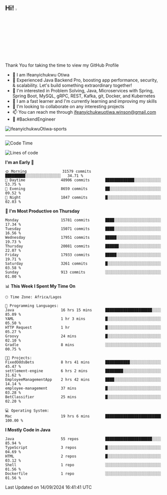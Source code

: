 <!-- BLOG-POST-LIST:START --><!-- BLOG-POST-LIST:END -->

## Hi! <img src="https://media.giphy.com/media/hvRJCLFzcasrR4ia7z/giphy.gif" width="4%"> 

Thank You for taking the time to view my GitHub Profile

- 👋 I am Ifeanyichukwu Otiwa
- 🚀 Experienced Java Backend Pro, boosting app performance, security, & scalability. Let's build something extraordinary together!
- 👀 I'm interested in Problem Solving, Java, Microservices with Spring, Spring Boot, MySQL, gRPC, REST, Kafka, git, Docker, and Kubernetes
- 🌱 I am a fast learner and I'm currently learning and improving my skills
- 💞️ I'm looking to collaborate on any interesting projects
- 📫 You can reach me through ifeanyichukwuotiwa.winson@gmail.com
- 🚀 #BackendEngineer

<p align="left" marginTop="10px"> <img src="https://komarev.com/ghpvc/?username=ifeanyichukwuOtiwa-sports&label=Profile%20views&color=0e75b6&style=for-the-badge" alt="ifeanyichukwuOtiwa-sports" /> </p>

***

<!--START_SECTION:waka-->
![Code Time](http://img.shields.io/badge/Code%20Time-2%2C894%20hrs%2041%20mins-blue)

![Lines of code](https://img.shields.io/badge/From%20Hello%20World%20I%27ve%20Written-21.9%20million%20lines%20of%20code-blue)

**I'm an Early 🐤** 

```text
🌞 Morning                31579 commits       █████████░░░░░░░░░░░░░░░░   34.71 % 
🌆 Daytime                48906 commits       █████████████░░░░░░░░░░░░   53.75 % 
🌃 Evening                8659 commits        ██░░░░░░░░░░░░░░░░░░░░░░░   09.52 % 
🌙 Night                  1847 commits        █░░░░░░░░░░░░░░░░░░░░░░░░   02.03 % 
```
📅 **I'm Most Productive on Thursday** 

```text
Monday                   15781 commits       ████░░░░░░░░░░░░░░░░░░░░░   17.34 % 
Tuesday                  15071 commits       ████░░░░░░░░░░░░░░░░░░░░░   16.56 % 
Wednesday                17951 commits       █████░░░░░░░░░░░░░░░░░░░░   19.73 % 
Thursday                 20081 commits       ██████░░░░░░░░░░░░░░░░░░░   22.07 % 
Friday                   17933 commits       █████░░░░░░░░░░░░░░░░░░░░   19.71 % 
Saturday                 3261 commits        █░░░░░░░░░░░░░░░░░░░░░░░░   03.58 % 
Sunday                   913 commits         ░░░░░░░░░░░░░░░░░░░░░░░░░   01.00 % 
```


📊 **This Week I Spent My Time On** 

```text
🕑︎ Time Zone: Africa/Lagos

💬 Programming Languages: 
Java                     16 hrs 15 mins      █████████████████████░░░░   85.09 % 
YAML                     1 hr 3 mins         █░░░░░░░░░░░░░░░░░░░░░░░░   05.50 % 
HTTP Request             1 hr                █░░░░░░░░░░░░░░░░░░░░░░░░   05.27 % 
Groovy                   24 mins             █░░░░░░░░░░░░░░░░░░░░░░░░   02.10 % 
Gradle                   8 mins              ░░░░░░░░░░░░░░░░░░░░░░░░░   00.75 % 

🐱‍💻 Projects: 
FixedOddsBets            8 hrs 41 mins       ███████████░░░░░░░░░░░░░░   45.47 % 
settlement-engine        6 hrs 2 mins        ████████░░░░░░░░░░░░░░░░░   31.62 % 
EmployeeManagementApp    2 hrs 42 mins       ████░░░░░░░░░░░░░░░░░░░░░   14.14 % 
employee-management      37 mins             █░░░░░░░░░░░░░░░░░░░░░░░░   03.28 % 
BetClassifier            25 mins             █░░░░░░░░░░░░░░░░░░░░░░░░   02.20 % 

💻 Operating System: 
Mac                      19 hrs 6 mins       █████████████████████████   100.00 % 
```

**I Mostly Code in Java** 

```text
Java                     55 repos            █████████████████████░░░░   85.94 % 
TypeScript               3 repos             █░░░░░░░░░░░░░░░░░░░░░░░░   04.69 % 
HTML                     2 repos             █░░░░░░░░░░░░░░░░░░░░░░░░   03.12 % 
Shell                    1 repo              ░░░░░░░░░░░░░░░░░░░░░░░░░   01.56 % 
Dockerfile               1 repo              ░░░░░░░░░░░░░░░░░░░░░░░░░   01.56 % 
```




 Last Updated on 14/09/2024 16:41:41 UTC
<!--END_SECTION:waka-->

<!--
<p align="center">
![trophy](https://github-profile-trophy.vercel.app/?username=ifeanyichukwuOtiwa-sports&theme=onedark) (https://github.com/ryo-ma/github-profile-trophy)
</p>
-->

<!---
ifeanyi-otiwa/ifeanyi-otiwa is a ✨ special ✨ repository because its `README.md` (this file) appears on your GitHub profile.
You can click the Preview link to take a look at your changes.
--->
